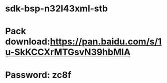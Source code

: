 # sdk-bsp-n32l43xml-stb
# Pack download:https://pan.baidu.com/s/1u-SkKCCXrMTGsvN39hbMIA          
# Password: zc8f 